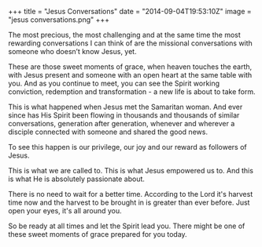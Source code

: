 +++
title = "Jesus Conversations"
date = "2014-09-04T19:53:10Z"
image = "jesus conversations.png"
+++

The most precious, the most challenging and at the same time the most rewarding conversations I can think of are the missional conversations with someone who doesn’t know Jesus, yet.  

 These are those sweet moments of grace, when heaven touches the earth, with Jesus present and someone with an open heart at the same table with you. And as you continue to meet, you can see the Spirit working conviction, redemption and transformation - a new life is about to take form.

This is what happened when Jesus met the Samaritan woman. And ever since has His Spirit been flowing in thousands and thousands of similar conversations, generation after generation, whenever and wherever a disciple connected with someone and shared the good news.

To see this happen is our privilege, our joy and our reward as followers of Jesus.

This is what we are called to. This is what Jesus empowered us to. And this is what He is absolutely passionate about.

There is no need to wait for a better time. According to the Lord it's harvest time now and the harvest to be brought in is greater than ever before. Just open your eyes, it's all around you.

So be ready at all times and let the Spirit lead you. There might be one of these sweet moments of grace prepared for you today.
